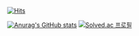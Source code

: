 [![Hits](https://hits.seeyoufarm.com/api/count/incr/badge.svg?url=https%3A%2F%2Fgithub.com%2Fgjbae1212%2Fhit-counter&count_bg=%23448CCD&title_bg=%23555555&icon=&icon_color=%23E7E7E7&title=View&edge_flat=false)](https://hits.seeyoufarm.com)

[![Anurag's GitHub stats](https://github-readme-stats.vercel.app/api?username=dev-splin)](https://github.com/anuraghazra/github-readme-stats)           [![Solved.ac
프로필](http://mazassumnida.wtf/api/v2/generate_badge?boj=splin)](https://solved.ac/splin)
